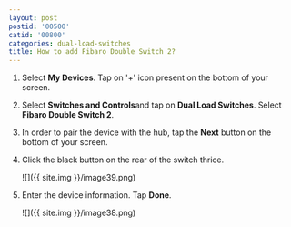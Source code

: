 ```yaml
---
layout: post
postid: '00500'
catid: '00800'
categories: dual-load-switches
title: How to add Fibaro Double Switch 2?
---
```


1. Select **My Devices**. Tap on '+' icon present on the bottom of your screen.

2. Select **Switches and Controls**and tap on **Dual Load Switches**. Select **Fibaro Double Switch 2**.

3. In order to pair the device with the hub, tap the **Next** button on the bottom of your screen.

4. Click the black button on the rear of the switch thrice.

    ![]({{ site.img }}/image39.png)

5. Enter the device information. Tap **Done**.

    ![]({{ site.img }}/image38.png)